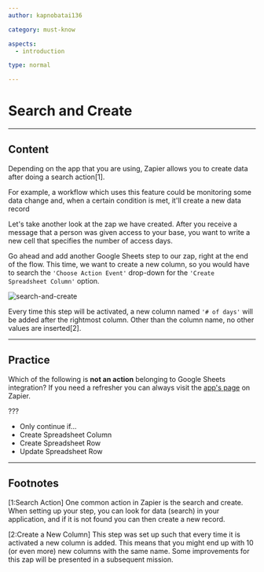 ```yaml
---
author: kapnobatai136

category: must-know

aspects:
  - introduction

type: normal

---
```


# Search and Create

---
## Content

Depending on the app that you are using, Zapier allows you to create data after doing a search action[1].

For example, a workflow which uses this feature could be monitoring some data change and, when a certain condition is met, it'll create a new data record

Let's take another look at the zap we have created. After you receive a message that a person was given access to your base, you want to write a new cell that specifies the number of access days.

Go ahead and add another Google Sheets step to our zap, right at the end of the flow. This time, we want to create a new column, so you would have to search the `'Choose Action Event'` drop-down for the `'Create Spreadsheet Column'` option.

![search-and-create](https://img.enkipro.com/4da04371ac9c9efc7769f35c39b275b2.png)

Every time this step will be activated, a new column named `'# of days'` will be added after the rightmost column. Other than the column name, no other values are inserted[2].

---
## Practice

Which of the following is **not an action** belonging to Google Sheets integration? If you need a refresher you can always visit the [app's page](https://zapier.com/apps/google-sheets/integrations) on Zapier.

???

* Only continue if...
* Create Spreadsheet Column
* Create Spreadsheet Row
* Update Spreadsheet Row

---
## Footnotes

[1:Search Action]
One common action in Zapier is the search and create. When setting up your step, you can look for data (search) in your application, and if it is not found you can then create a new record.

[2:Create a New Column]
This step was set up such that every time it is activated a new column is added. This means that you might end up with 10 (or even more) new columns with the same name. Some improvements for this zap will be presented in a subsequent mission.